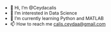 - 👋 Hi, I’m @Ceydacalis
- 👀 I’m interested in Data Science
- 🌱 I’m currently learning Python and MATLAB
- 📫 How to reach me calis.ceydaa@gmail.com

<!---
Ceydacalis/Ceydacalis is a ✨ special ✨ repository because its `README.md` (this file) appears on your GitHub profile.
You can click the Preview link to take a look at your changes.
--->
